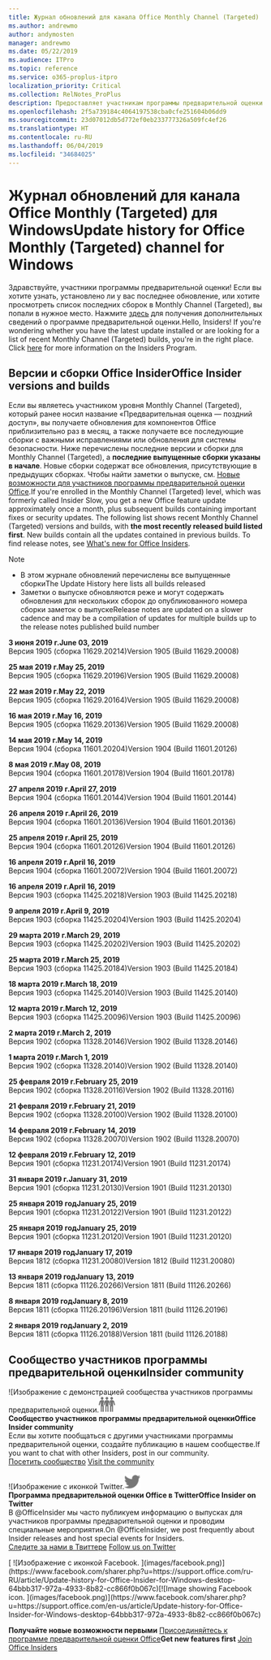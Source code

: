 ```yaml
---
title: Журнал обновлений для канала Office Monthly Channel (Targeted)
ms.author: andrewmo
author: andymosten
manager: andrewmo
ms.date: 05/22/2019
ms.audience: ITPro
ms.topic: reference
ms.service: o365-proplus-itpro
localization_priority: Critical
ms.collection: RelNotes_ProPlus
description: Предоставляет участникам программы предварительной оценки журнал обновлений для выпусков Monthly Channel Targeted для настольных компьютеров с Windows
ms.openlocfilehash: 2f5a739184c4064197538cba0cfe251604b06dd9
ms.sourcegitcommit: 23d07012db5d772ef0eb233777326a509fc4ef26
ms.translationtype: HT
ms.contentlocale: ru-RU
ms.lasthandoff: 06/04/2019
ms.locfileid: "34684025"
---
```

# <a name="update-history-for-office-monthly-targeted-channel-for-windows"></a><span data-ttu-id="5af87-103">Журнал обновлений для канала Office Monthly (Targeted) для Windows</span><span class="sxs-lookup"><span data-stu-id="5af87-103">Update history for Office Monthly (Targeted) channel for Windows</span></span>

<span data-ttu-id="5af87-p101">Здравствуйте, участники программы предварительной оценки! Если вы хотите узнать, установлено ли у вас последнее обновление, или хотите просмотреть список последних сборок в Monthly Channel (Targeted), вы попали в нужное место. Нажмите [здесь](https://insider.office.com/) для получения дополнительных сведений о программе предварительной оценки.</span><span class="sxs-lookup"><span data-stu-id="5af87-p101">Hello, Insiders! If you're wondering whether you have the latest update installed or are looking for a list of recent Monthly Channel (Targeted) builds, you're in the right place. Click [here](https://insider.office.com/) for more information on the Insiders Program.</span></span>

## <a name="office-insider-versions-and-builds"></a><span data-ttu-id="5af87-107">Версии и сборки Office Insider</span><span class="sxs-lookup"><span data-stu-id="5af87-107">Office Insider versions and builds</span></span>

<span data-ttu-id="5af87-p102">Если вы являетесь участником уровня Monthly Channel (Targeted), который ранее носил название «Предварительная оценка — поздний доступ», вы получаете обновления для компонентов Office приблизительно раз в месяц, а также получаете все последующие сборки с важными исправлениями или обновления для системы безопасности. Ниже перечислены последние версии и сборки для Monthly Channel (Targeted), а **последние выпущенные сборки указаны в начале**. Новые сборки содержат все обновления, присутствующие в предыдущих сборках. Чтобы найти заметки о выпуске, см. [Новые возможности для участников программы предварительной оценки Office](https://support.office.com/ru-RU/article/what-s-new-for-office-insiders-c152d1e2-96ff-4ce9-8c14-e74e13847a24).</span><span class="sxs-lookup"><span data-stu-id="5af87-p102">If you're enrolled in the Monthly Channel (Targeted) level, which was formerly called Insider Slow, you get a new Office feature update approximately once a month, plus subsequent builds containing important fixes or security updates. The following list shows recent Monthly Channel (Targeted) versions and builds, with **the most recently released build listed first**. New builds contain all the updates contained in previous builds. To find release notes, see [What's new for Office Insiders](https://support.office.com/en-us/article/what-s-new-for-office-insiders-c152d1e2-96ff-4ce9-8c14-e74e13847a24).</span></span>

> [!NOTE]
> - <span data-ttu-id="5af87-112">В этом журнале обновлений перечислены все выпущенные сборки</span><span class="sxs-lookup"><span data-stu-id="5af87-112">The Update History here lists all builds released</span></span>
> - <span data-ttu-id="5af87-113">Заметки о выпуске обновляются реже и могут содержать обновления для нескольких сборок до опубликованного номера сборки заметок о выпуске</span><span class="sxs-lookup"><span data-stu-id="5af87-113">Release notes are updated on a slower cadence and may be a compilation of updates for multiple builds up to the release notes published build number</span></span>

[//]: # (НЕ УДАЛЯТЬ)

<span data-ttu-id="5af87-115">**3 июня 2019 г.**</span><span class="sxs-lookup"><span data-stu-id="5af87-115">**June 03, 2019**</span></span><br/>
<span data-ttu-id="5af87-116">Версия 1905 (сборка 11629.20214)</span><span class="sxs-lookup"><span data-stu-id="5af87-116">Version 1905 (Build 11629.20008)</span></span><br/>

<span data-ttu-id="5af87-117">**25 мая 2019 г.**</span><span class="sxs-lookup"><span data-stu-id="5af87-117">**May 25, 2019**</span></span><br/>
<span data-ttu-id="5af87-118">Версия 1905 (сборка 11629.20196)</span><span class="sxs-lookup"><span data-stu-id="5af87-118">Version 1905 (Build 11629.20008)</span></span><br/>

<span data-ttu-id="5af87-119">**22 мая 2019 г.**</span><span class="sxs-lookup"><span data-stu-id="5af87-119">**May 22, 2019**</span></span><br/> <span data-ttu-id="5af87-120">Версия 1905 (сборка 11629.20164)</span><span class="sxs-lookup"><span data-stu-id="5af87-120">Version 1905 (Build 11629.20008)</span></span><br/>

<span data-ttu-id="5af87-121">**16 мая 2019 г.**</span><span class="sxs-lookup"><span data-stu-id="5af87-121">**May 16, 2019**</span></span><br/>
<span data-ttu-id="5af87-122">Версия 1905 (сборка 11629.20136)</span><span class="sxs-lookup"><span data-stu-id="5af87-122">Version 1905 (Build 11629.20008)</span></span><br/>

<span data-ttu-id="5af87-123">**14 мая 2019 г.**</span><span class="sxs-lookup"><span data-stu-id="5af87-123">**May 14, 2019**</span></span><br/>
<span data-ttu-id="5af87-124">Версия 1904 (сборка 11601.20204)</span><span class="sxs-lookup"><span data-stu-id="5af87-124">Version 1904 (Build 11601.20126)</span></span><br/>

<span data-ttu-id="5af87-125">**8 мая 2019 г.**</span><span class="sxs-lookup"><span data-stu-id="5af87-125">**May 08, 2019**</span></span><br/>
<span data-ttu-id="5af87-126">Версия 1904 (сборка 11601.20178)</span><span class="sxs-lookup"><span data-stu-id="5af87-126">Version 1904 (Build 11601.20178)</span></span><br/>

<span data-ttu-id="5af87-127">**27 апреля 2019 г.**</span><span class="sxs-lookup"><span data-stu-id="5af87-127">**April 27, 2019**</span></span><br/>
<span data-ttu-id="5af87-128">Версия 1904 (сборка 11601.20144)</span><span class="sxs-lookup"><span data-stu-id="5af87-128">Version 1904 (Build 11601.20144)</span></span><br/>

<span data-ttu-id="5af87-129">**26 апреля 2019 г.**</span><span class="sxs-lookup"><span data-stu-id="5af87-129">**April 26, 2019**</span></span><br/>
<span data-ttu-id="5af87-130">Версия 1904 (сборка 11601.20136)</span><span class="sxs-lookup"><span data-stu-id="5af87-130">Version 1904 (Build 11601.20136)</span></span><br/>

<span data-ttu-id="5af87-131">**25 апреля 2019 г.**</span><span class="sxs-lookup"><span data-stu-id="5af87-131">**April 25, 2019**</span></span><br/>
<span data-ttu-id="5af87-132">Версия 1904 (сборка 11601.20126)</span><span class="sxs-lookup"><span data-stu-id="5af87-132">Version 1904 (Build 11601.20126)</span></span><br/>

<span data-ttu-id="5af87-133">**16 апреля 2019 г.**</span><span class="sxs-lookup"><span data-stu-id="5af87-133">**April 16, 2019**</span></span><br/>
<span data-ttu-id="5af87-134">Версия 1904 (сборка 11601.20072)</span><span class="sxs-lookup"><span data-stu-id="5af87-134">Version 1904 (Build 11601.20072)</span></span><br/>

<span data-ttu-id="5af87-135">**16 апреля 2019 г.**</span><span class="sxs-lookup"><span data-stu-id="5af87-135">**April 16, 2019**</span></span><br/>
<span data-ttu-id="5af87-136">Версия 1903 (сборка 11425.20218)</span><span class="sxs-lookup"><span data-stu-id="5af87-136">Version 1903 (Build 11425.20218)</span></span><br/>

<span data-ttu-id="5af87-137">**9 апреля 2019 г.**</span><span class="sxs-lookup"><span data-stu-id="5af87-137">**April 9, 2019**</span></span><br/>
<span data-ttu-id="5af87-138">Версия 1903 (сборка 11425.20204)</span><span class="sxs-lookup"><span data-stu-id="5af87-138">Version 1903 (Build 11425.20204)</span></span><br/>

<span data-ttu-id="5af87-139">**29 марта 2019 г.**</span><span class="sxs-lookup"><span data-stu-id="5af87-139">**March 29, 2019**</span></span><br/> <span data-ttu-id="5af87-140">Версия 1903 (сборка 11425.20202)</span><span class="sxs-lookup"><span data-stu-id="5af87-140">Version 1903 (Build 11425.20202)</span></span><br/>

<span data-ttu-id="5af87-141">**25 марта 2019 г.**</span><span class="sxs-lookup"><span data-stu-id="5af87-141">**March 25, 2019**</span></span><br/> <span data-ttu-id="5af87-142">Версия 1903 (сборка 11425.20184)</span><span class="sxs-lookup"><span data-stu-id="5af87-142">Version 1903 (Build 11425.20184)</span></span><br/>

<span data-ttu-id="5af87-143">**18 марта 2019 г.**</span><span class="sxs-lookup"><span data-stu-id="5af87-143">**March 18, 2019**</span></span><br/> <span data-ttu-id="5af87-144">Версия 1903 (сборка 11425.20140)</span><span class="sxs-lookup"><span data-stu-id="5af87-144">Version 1903 (Build 11425.20140)</span></span><br/>

<span data-ttu-id="5af87-145">**12 марта 2019 г.**</span><span class="sxs-lookup"><span data-stu-id="5af87-145">**March 12, 2019**</span></span><br/> <span data-ttu-id="5af87-146">Версия 1903 (сборка 11425.20096)</span><span class="sxs-lookup"><span data-stu-id="5af87-146">Version 1903 (Build 11425.20096)</span></span><br/>

<span data-ttu-id="5af87-147">**2 марта 2019 г.**</span><span class="sxs-lookup"><span data-stu-id="5af87-147">**March 2, 2019**</span></span><br/> <span data-ttu-id="5af87-148">Версия 1902 (сборка 11328.20146)</span><span class="sxs-lookup"><span data-stu-id="5af87-148">Version 1902 (Build 11328.20146)</span></span><br/>

<span data-ttu-id="5af87-149">**1 марта 2019 г.**</span><span class="sxs-lookup"><span data-stu-id="5af87-149">**March 1, 2019**</span></span><br/> <span data-ttu-id="5af87-150">Версия 1902 (сборка 11328.20140)</span><span class="sxs-lookup"><span data-stu-id="5af87-150">Version 1902 (Build 11328.20140)</span></span><br/>

<span data-ttu-id="5af87-151">**25 февраля 2019 г.**</span><span class="sxs-lookup"><span data-stu-id="5af87-151">**February 25, 2019**</span></span><br/> <span data-ttu-id="5af87-152">Версия 1902 (сборка 11328.20116)</span><span class="sxs-lookup"><span data-stu-id="5af87-152">Version 1902 (Build 11328.20116)</span></span><br/>

<span data-ttu-id="5af87-153">**21 февраля 2019 г.**</span><span class="sxs-lookup"><span data-stu-id="5af87-153">**February 21, 2019**</span></span><br/> <span data-ttu-id="5af87-154">Версия 1902 (сборка 11328.20100)</span><span class="sxs-lookup"><span data-stu-id="5af87-154">Version 1902 (Build 11328.20100)</span></span><br/>

<span data-ttu-id="5af87-155">**14 февраля 2019 г.**</span><span class="sxs-lookup"><span data-stu-id="5af87-155">**February 14, 2019**</span></span><br/> <span data-ttu-id="5af87-156">Версия 1902 (сборка 11328.20070)</span><span class="sxs-lookup"><span data-stu-id="5af87-156">Version 1902 (Build 11328.20070)</span></span><br/>

<span data-ttu-id="5af87-157">**12 февраля 2019 г.**</span><span class="sxs-lookup"><span data-stu-id="5af87-157">**February 12, 2019**</span></span><br/> <span data-ttu-id="5af87-158">Версия 1901 (сборка 11231.20174)</span><span class="sxs-lookup"><span data-stu-id="5af87-158">Version 1901 (Build 11231.20174)</span></span><br/>

<span data-ttu-id="5af87-159">**31 января 2019 г.**</span><span class="sxs-lookup"><span data-stu-id="5af87-159">**January 31, 2019**</span></span><br/> <span data-ttu-id="5af87-160">Версия 1901 (сборка 11231.20130)</span><span class="sxs-lookup"><span data-stu-id="5af87-160">Version 1901 (Build 11231.20130)</span></span><br/> 

<span data-ttu-id="5af87-161">**25 января 2019 год**</span><span class="sxs-lookup"><span data-stu-id="5af87-161">**January 25, 2019**</span></span><br/> <span data-ttu-id="5af87-162">Версия 1901 (сборка 11231.20122)</span><span class="sxs-lookup"><span data-stu-id="5af87-162">Version 1901 (Build 11231.20122)</span></span><br/> 

<span data-ttu-id="5af87-163">**25 января 2019 год**</span><span class="sxs-lookup"><span data-stu-id="5af87-163">**January 25, 2019**</span></span><br/> <span data-ttu-id="5af87-164">Версия 1901 (сборка 11231.20120)</span><span class="sxs-lookup"><span data-stu-id="5af87-164">Version 1901 (Build 11231.20120)</span></span><br/> 

<span data-ttu-id="5af87-165">**17 января 2019 год**</span><span class="sxs-lookup"><span data-stu-id="5af87-165">**January 17, 2019**</span></span><br/> <span data-ttu-id="5af87-166">Версия 1812 (сборка 11231.20080)</span><span class="sxs-lookup"><span data-stu-id="5af87-166">Version 1812 (Build 11231.20080)</span></span><br/> 

<span data-ttu-id="5af87-167">**13 января 2019 год**</span><span class="sxs-lookup"><span data-stu-id="5af87-167">**January 13, 2019**</span></span><br/> <span data-ttu-id="5af87-168">Версия 1811 (сборка 11126.20266)</span><span class="sxs-lookup"><span data-stu-id="5af87-168">Version 1811 (Build 11126.20266)</span></span><br/>

<span data-ttu-id="5af87-169">**8 января 2019 год**</span><span class="sxs-lookup"><span data-stu-id="5af87-169">**January 8, 2019**</span></span><br/> <span data-ttu-id="5af87-170">Версия 1811 (сборка 11126.20196)</span><span class="sxs-lookup"><span data-stu-id="5af87-170">Version 1811 (build 11126.20196)</span></span><br/> 

<span data-ttu-id="5af87-171">**2 января 2019 год**</span><span class="sxs-lookup"><span data-stu-id="5af87-171">**January 2, 2019**</span></span><br/> <span data-ttu-id="5af87-172">Версия 1811 (сборка 11126.20188)</span><span class="sxs-lookup"><span data-stu-id="5af87-172">Version 1811 (build 11126.20188)</span></span><br/> 


## <a name="insider-community"></a><span data-ttu-id="5af87-173">Сообщество участников программы предварительной оценки</span><span class="sxs-lookup"><span data-stu-id="5af87-173">Insider community</span></span>

<span data-ttu-id="5af87-174">![Изображение с демонстрацией сообщества участников программы предварительной оценки.</span><span class="sxs-lookup"><span data-stu-id="5af87-174">![Image showing insider community.</span></span> ](images/insidercommunity.png)<br/>
<span data-ttu-id="5af87-175">**Сообщество участников программы предварительной оценки**</span><span class="sxs-lookup"><span data-stu-id="5af87-175">**Office Insider community**</span></span><br/> <span data-ttu-id="5af87-176">Если вы хотите пообщаться с другими участниками программы предварительной оценки, создайте публикацию в нашем сообществе.</span><span class="sxs-lookup"><span data-stu-id="5af87-176">If you want to chat with other Insiders, post in our community.</span></span><br/><span data-ttu-id="5af87-177"> 
[Посетить сообщество](https://go.microsoft.com/fwlink/?linkid=843493)</span><span class="sxs-lookup"><span data-stu-id="5af87-177"> 
[Visit the community](https://go.microsoft.com/fwlink/?linkid=843493)</span></span><br/> 

<span data-ttu-id="5af87-178">![Изображение с иконкой Twitter.</span><span class="sxs-lookup"><span data-stu-id="5af87-178">![Image showing twitter icon.</span></span> ](images/twitter.png)<br/>
<span data-ttu-id="5af87-179">**Программа предварительной оценки Office в Twitter**</span><span class="sxs-lookup"><span data-stu-id="5af87-179">**Office Insider on Twitter**</span></span><br/> <span data-ttu-id="5af87-180">В @OfficeInsider мы часто публикуем информацию о выпусках для участников программы предварительной оценки и проводим специальные мероприятия.</span><span class="sxs-lookup"><span data-stu-id="5af87-180">On @OfficeInsider, we post frequently about Insider releases and host special events for Insiders.</span></span><br/><span data-ttu-id="5af87-181"> 
[Следите за нами в Твиттере](https://go.microsoft.com/fwlink/?linkid=717717)</span><span class="sxs-lookup"><span data-stu-id="5af87-181"> 
[Follow us on Twitter](https://go.microsoft.com/fwlink/?linkid=717717)</span></span><br/> 

<span data-ttu-id="5af87-182">
  [
  ![Изображение с иконкой Facebook. ](images/facebook.png)](https://www.facebook.com/sharer.php?u=https://support.office.com/ru-RU/article/Update-history-for-Office-Insider-for-Windows-desktop-64bbb317-972a-4933-8b82-cc866f0b067c)</span><span class="sxs-lookup"><span data-stu-id="5af87-182">[![Image showing Facebook icon. ](images/facebook.png)](https://www.facebook.com/sharer.php?u=https://support.office.com/en-us/article/Update-history-for-Office-Insider-for-Windows-desktop-64bbb317-972a-4933-8b82-cc866f0b067c)</span></span>       


<span data-ttu-id="5af87-183">**Получайте новые возможности первыми**
[Присоединяйтесь к программе предварительной оценки Office](https://insider.office.com/)</span><span class="sxs-lookup"><span data-stu-id="5af87-183">**Get new features first**
[Join Office Insiders](https://insider.office.com/)</span></span>
